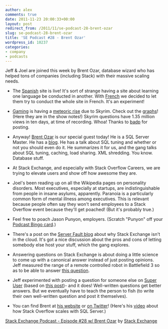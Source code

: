 ```yaml
---
author: alex
comments: true
date: 2011-11-23 20:00:33+00:00
layout: post
redirect_from: /2011/11/se-podcast-28-brent-ozar
slug: se-podcast-28-brent-ozar
title: 'SE Podcast #28 - Brent Ozar'
wordpress_id: 10237
categories:
- company
- podcasts
---
```


Jeff & Joel are joined this week by Brent Ozar, database wizard who has helped tons of companies (including Stack) with their massive scaling needs.



	
  * The [Spanish](http://spanish.stackexchange.com/) site is live! It's sort of strange having a site about learning one language be conducted in another. With [French](http://french.stackexchange.com/) we decided to let them try to conduct the whole site in French. It's an experiment!

	
  * [Gaming](http://gaming.stackexchange.com/) is having a [meteoric rise](http://meta.gaming.stackexchange.com/questions/3203/can-i-see-public-data-about-visits-and-page-views-for-gaming) due to Skyrim. Check out the [graphs](http://i.stack.imgur.com/lme7k.png)! (Here they are in the show notes!) Skyrim questions have 1.35 million views in ten days, at time of recording. Whoa! Thanks to [badp](http://gaming.stackexchange.com/users/23/badp) for posting.

	
  * Anyway! [Brent Ozar](http://twitter.com/#%21/brento) is our special guest today! He is a SQL Server Master. He has a [blog](http://brentozar.com/). He has a talk about SQL tuning and whether or not you should even do it. He summarizes it for us, and the gang talks about SQL tuning, caching, load sharing. XML shredding. You know. Database stuff.

	
  * At Stack Exchange, and especially with Stack Overflow Careers, we are trying to elevate users and show off how awesome they are.

	
  * Joel's been reading up on all the Wikipedia pages on personality disorders. Most executives, especially at startups, are indistinguishable from people in insane asylums, apparently. Paranoia is a particularly common form of mental illness among executives. This is relevant because people often say they won't send employees to a Stack Overflow event because they'll get poached! (But it's probably true.)

	
  * Feel free to poach Jason Punyon, employers. (Scratch "Punyon" off your [Podcast Bingo card](../2009/03/stack-overflow-podcast-bingo/).)

	
  * There's a post on the [Server Fault blog](http://blog.serverfault.com/2011/11/17/why-stack-exchange-isn%E2%80%99t-in-the-cloud/) about why Stack Exchange isn't in the cloud. It's got a nice discussion about the pros and cons of letting somebody else host your stuff, which the gang explores.

	
  * Answering questions on Stack Exchange is about doing a little science to come up with a canonical answer instead of just posting opinions. Jeff measured the range of a remote controlled robot in Battlefield 3 so as to be able to answer [this question](http://gaming.stackexchange.com/questions/37051/what-is-the-range-of-the-eod-bot/37238#37238).

	
  * Jeff experimented with posting a question for someone else on [Super User](http://superuser.com/questions/360363/why-does-my-pc-successfully-boot-only-when-unplugged-for-more-than-a-few-minutes) (based on [this post](http://blogs.law.harvard.edu/philg/2011/11/02/where-is-energy-stored-in-my-pc/))- and it does! Well-written questions get better answers. But we eventually have to teach the person to fish (to write their own well-written question and post it themselves).

	
  * You can find Brent at [his website](http://brentozar.com/) or [on Twitter](http://twitter.com/brento)! (Here's his [video](http://www.brentozar.com/archive/2011/11/how-stackoverflow-scales-sql-server-video/) about how Stack Overflow scales with SQL Server.)


[Stack Exchange Podcast - Episode #28 w/ Brent Ozar](http://soundcloud.com/stack-exchange/stack-exchange-podcast-28) by [Stack Exchange](http://soundcloud.com/stack-exchange)
